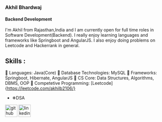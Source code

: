 ###  Akhil Bhardwaj
#### Backend Development
I'm Akhil from Rajasthan,India and I am currently open for full time roles in Software Development(Backend). I really enjoy learning languages and frameworks like Springboot and AngularJS. I also enjoy doing problems on Leetcode and Hackerrank in general.

## Skills :
🔷 Languages: Java(Core)
🔷 Database Technologies: MySQL 
🔷 Frameworks: Springboot, Hibernate, AngularJS
🔷 CS Core: Data Structures, Algorithms, DBMS, OOP
🔷 Competetive Programming: [Leetcode]{https://leetcode.com/akhilb2106/}
* ❄DSA



[<img src='https://cdn.jsdelivr.net/npm/simple-icons@3.0.1/icons/github.svg' alt='github' height='40'>](https://github.com/akhilbhardwaj20)  [<img src='https://cdn.jsdelivr.net/npm/simple-icons@3.0.1/icons/linkedin.svg' alt='linkedin' height='40'>](https://www.linkedin.com/in/https://www.linkedin.com/in/akhil-bhardwaj-2a8020147//)  








